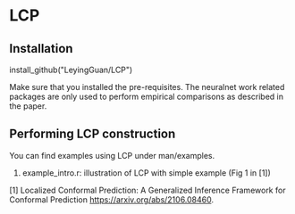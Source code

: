 # LCP

## Installation

install_github("LeyingGuan/LCP")

Make sure that you installed the pre-requisites. The neuralnet work related packages are only used to perform empirical comparisons as described in the paper.

## Performing LCP construction
You can find examples using LCP under man/examples.

1. example_intro.r: illustration of LCP with simple example (Fig 1 in [1])



[1] Localized Conformal Prediction: A Generalized Inference Framework for Conformal Prediction https://arxiv.org/abs/2106.08460.



